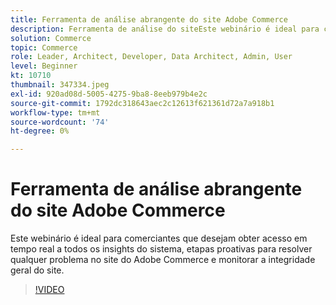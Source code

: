 ```yaml
---
title: Ferramenta de análise abrangente do site Adobe Commerce
description: Ferramenta de análise do siteEste webinário é ideal para comerciantes que desejam obter acesso em tempo real a todos os insights do sistema, etapas proativas para resolver problemas de site do Adobe Commerce e monitorar a integridade geral do site.
solution: Commerce
topic: Commerce
role: Leader, Architect, Developer, Data Architect, Admin, User
level: Beginner
kt: 10710
thumbnail: 347334.jpeg
exl-id: 920ad08d-5005-4275-9ba8-8eeb979b4e2c
source-git-commit: 1792dc318643aec2c12613f621361d72a7a918b1
workflow-type: tm+mt
source-wordcount: '74'
ht-degree: 0%

---
```


# Ferramenta de análise abrangente do site Adobe Commerce

Este webinário é ideal para comerciantes que desejam obter acesso em tempo real a todos os insights do sistema, etapas proativas para resolver qualquer problema no site do Adobe Commerce e monitorar a integridade geral do site.

>[!VIDEO](https://video.tv.adobe.com/v/347334/?quality=12&learn=on)
